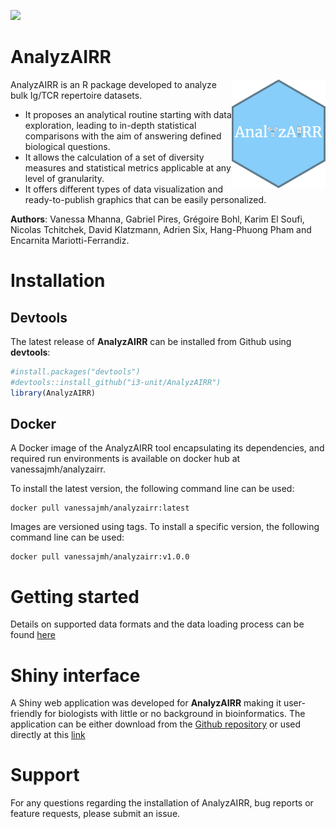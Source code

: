 [![](https://img.shields.io/static/v1?label=AIRR-C%20sw-tools%20v1&message=compliant&color=008AFF&labelColor=000000&style=plastic)](https://docs.airr-community.org/en/stable/swtools/airr_swtools_standard.html)

# AnalyzAIRR

<img src="man/figures/logo.png" align="right" width="150" />

AnalyzAIRR is an R package developed to analyze bulk Ig/TCR repertoire datasets.

- It proposes an analytical routine starting with data exploration, leading to in-depth statistical comparisons with the aim of answering defined biological questions.
- It allows the calculation of a set of diversity measures and statistical metrics applicable at any level of granularity.
- It offers different types of data visualization and ready-to-publish graphics that can be easily personalized.

**Authors**: Vanessa Mhanna, Gabriel Pires, Grégoire Bohl, Karim El Soufi, Nicolas Tchitchek, David Klatzmann, Adrien Six, Hang-Phuong Pham and Encarnita Mariotti-Ferrandiz.

# Installation
## Devtools

The latest release of **AnalyzAIRR** can be installed from Github using **devtools**:
```r
#install.packages("devtools")  
#devtools::install_github("i3-unit/AnalyzAIRR")
library(AnalyzAIRR)
```
## Docker
A Docker image of the AnalyzAIRR tool encapsulating its dependencies, and required run environments is available on docker hub at vanessajmh/analyzairr.

To install the latest version, the following command line can be used:
```
docker pull vanessajmh/analyzairr:latest
```
Images are versioned using tags. To install a specific version,  the following command line can be used:

```
docker pull vanessajmh/analyzairr:v1.0.0
```

# Getting started

Details on supported data formats and the data loading process can be found [here](https://i3-unit.github.io/AnalyzAIRR/)

# Shiny interface

A Shiny web application was developed for **AnalyzAIRR** making it user-friendly for biologists with little or no background in bioinformatics.
The application can be either download from the [Github repository](https://github.com/vanessajmh/Shiny-AnalyzAIRR.git) or used directly at this [link](https://analyzairr.shinyapps.io/shiny-analyzairr/)

# Support

For any questions regarding the installation of AnalyzAIRR, bug reports or feature requests, please submit an issue.
